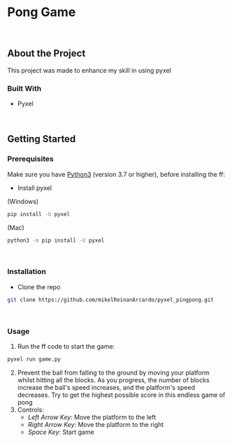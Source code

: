 # Pong Game
<br>

## About the Project
This project was made to enhance my skill in using pyxel
<br>

### Built With
* Pyxel
<br>

## Getting Started
### Prerequisites
Make sure you have <a href="https://www.python.org/downloads/">Python3</a> (version 3.7 or higher), before installing the ff:
* Install pyxel

(Windows)
```sh
pip install -U pyxel
```
(Mac)
```sh
python3 -m pip install -U pyxel
```
<br>

### Installation
* Clone the repo
```sh
git clone https://github.com/mikelReinanArcardo/pyxel_pingpong.git
```
<br>

### Usage
1. Run the ff code to start the game:
```sh
pyxel run game.py
```
2. Prevent the ball from falling to the ground by moving your platform whilst hitting all the blocks. As you progress, the number of blocks increase
the ball's speed increases, and the platform's speed decreases. Try to get the highest possible score in this endless game of pong
3. Controls:
    * *Left Arrow Key:* Move the platform to the left
    * *Right Arrow Key:* Move the platform to the right
    * *Space Key:* Start game
